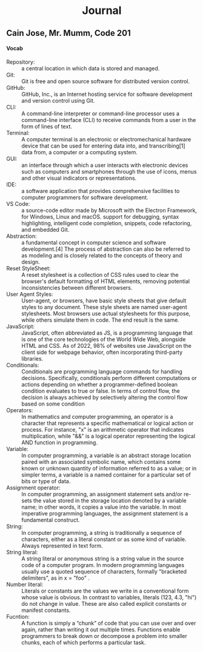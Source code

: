 <h1 align="center"> Journal</h1>

<h2> Cain Jose, Mr. Mumm, Code 201</h2>
<h4> Vocab </h4>
<dl> 
  <dt> Repository:</dt>
  
  <dd> a central location in which data is stored and managed.</dd>
  <dt> Git:</dt>
  
  <dd> Git is free and open source software for distributed version control.</dd>
  <dt> GitHub:</dt>
  
  <dd> GitHub, Inc., is an Internet hosting service for software development and version control using Git.</dd>
  <dt> CLI:</dt>
  
  <dd> A command-line interpreter or command-line processor uses a command-line interface (CLI) to receive commands from a user in the form of lines of text.</dd>
  <dt> Terminal:</dt>
  
  <dd> A computer terminal is an electronic or electromechanical hardware device that can be used for entering data into, and transcribing[1] data from, a computer or a computing system.</dd>
  <dt> GUI:</dt>
  
  <dd> an interface through which a user interacts with electronic devices such as computers and smartphones through the use of icons, menus and other visual indicators or representations.</dd>
  <dt> IDE:</dt>
  
  <dd> a software application that provides comprehensive facilities to computer programmers for software development.</dd>
  <dt> VS Code:</dt>
  
  <dd> a source-code editor made by Microsoft with the Electron Framework, for Windows, Linux and macOS. support for debugging, syntax highlighting, intelligent code completion, snippets, code refactoring, and embedded Git.</dd>
  <dt> Abstraction:</dt>
  
  <dd> a fundamental concept in computer science and software development.[4] The process of abstraction can also be referred to as modeling and is closely related to the concepts of theory and design.</dd>
  <dt> Reset StyleSheet:</dt>
  
  <dd>A reset stylesheet is a collection of CSS rules used to clear the browser's default formatting of HTML elements, removing potential inconsistencies between different browsers.</dd>
  <dt> User Agent Styles:</dt>
  
  <dd>User-agent, or browsers, have basic style sheets that give default styles to any document. These style sheets are named user-agent stylesheets. Most browsers use actual stylesheets for this purpose, while others simulate them in code. The end result is the same.</dd>
  <dt> JavaScript:</dt>
  
  <dd> JavaScript, often abbreviated as JS, is a programming language that is one of the core technologies of the World Wide Web, alongside HTML and CSS. As of 2022, 98% of websites use JavaScript on the client side for webpage behavior, often incorporating third-party libraries.</dd>
  <dt> Conditionals:</dt>
  
  <dd> Conditionals are programming language commands for handling decisions. Specifically, conditionals perform different computations or actions depending on whether a programmer-defined boolean condition evaluates to true or false. In terms of control flow, the decision is always achieved by selectively altering the control flow based on some condition</dd>
  <dt> Operators:</dt>
  
  <dd> In mathematics and computer programming, an operator is a character that represents a specific mathematical or logical action or process. For instance, "x" is an arithmetic operator that indicates multiplication, while "&&" is a logical operator representing the logical AND function in programming.</dd>
  <dt> Variable:</dt>
  
  <dd> In computer programming, a variable is an abstract storage location paired with an associated symbolic name, which contains some known or unknown quantity of information referred to as a value; or in simpler terms, a variable is a named container for a particular set of bits or type of data.</dd>
  <dt> Assignment operator:</dt>
  
  <dd> In computer programming, an assignment statement sets and/or re-sets the value stored in the storage location denoted by a variable name; in other words, it copies a value into the variable. In most imperative programming languages, the assignment statement is a fundamental construct.</dd>
  <dt> String:</dt>
  
  <dd> In computer programming, a string is traditionally a sequence of characters, either as a literal constant or as some kind of variable. Always represented in text form.</dd>
  <dt> String literal:</dt>
  
  <dd> A string literal or anonymous string is a string value in the source code of a computer program. In modern programming languages usually use a quoted sequence of characters, formally "bracketed delimiters", as in x = "foo" .</dd>
  <dt> Number literal:</dt>
  
  <dd> Literals or constants are the values we write in a conventional form whose value is obvious. In contrast to variables, literals (123, 4.3, "hi") do not change in value. These are also called explicit constants or manifest constants.</dd>
  <dt> Fucntion:</dt>
  
  <dd> A function is simply a “chunk” of code that you can use over and over again, rather than writing it out multiple times. Functions enable programmers to break down or decompose a problem into smaller chunks, each of which performs a particular task.</dd>
</dl>

